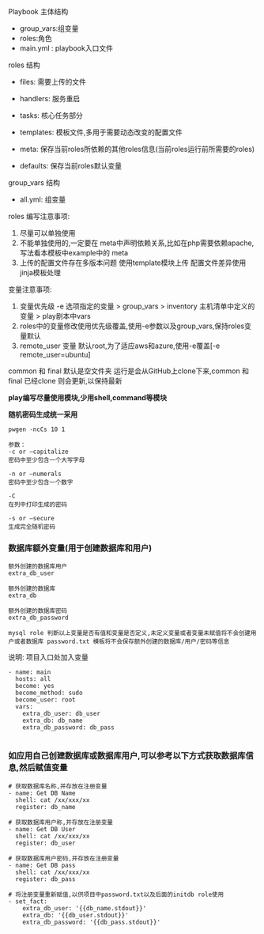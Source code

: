 Playbook 主体结构
  - group_vars:组变量
  - roles:角色
  - main.yml : playbook入口文件

roles 结构

 - files: 需要上传的文件

 - handlers: 服务重启

 - tasks: 核心任务部分

 - templates: 模板文件,多用于需要动态改变的配置文件

 - meta: 保存当前roles所依赖的其他roles信息(当前roles运行前所需要的roles)

 - defaults: 保存当前roles默认变量

group_vars 结构
 - all.yml: 组变量


roles 编写注意事项:
 1. 尽量可以单独使用
 2. 不能单独使用的,一定要在 meta中声明依赖关系,比如在php需要依赖apache,写法看本模板中example中的 meta 
 3. 上传的配置文件存在多版本问题 使用template模块上传 配置文件差异使用jinja模板处理


变量注意事项:
  1. 变量优先级 -e 选项指定的变量 > group_vars > inventory 主机清单中定义的变量 > play剧本中vars
  2. roles中的变量修改使用优先级覆盖,使用-e参数以及group_vars,保持roles变量默认
  3. remote_user 变量 默认root,为了适应aws和azure,使用-e覆盖[-e remote_user=ubuntu]

common 和 final 默认是空文件夹 运行是会从GitHub上clone下来,common 和 final 已经clone 则会更新,以保持最新

**play编写尽量使用模块,少用shell,command等模块**



**随机密码生成统一采用**

  `pwgen -ncCs 10 1`

```
参数：
-c or –capitalize
密码中至少包含一个大写字母

-n or –numerals
密码中至少包含一个数字

-C
在列中打印生成的密码

-s or –secure
生成完全随机密码
```



### 数据库额外变量(用于创建数据库和用户)
```
额外创建的数据库用户
extra_db_user

额外创建的数据库
extra_db

额外创建的数据库密码
extra_db_password

mysql role 判断以上变量是否有值和变量是否定义,未定义变量或者变量未赋值将不会创建用户或者数据库 password.txt 模板将不会保存额外创建的数据库/用户/密码等信息
```


说明:  项目入口处加入变量

```
- name: main
  hosts: all
  become: yes
  become_method: sudo
  become_user: root
  vars:
    extra_db_user: db_user
    extra_db: db_name
    extra_db_password: db_pass


```


### 如应用自己创建数据库或数据库用户,可以参考以下方式获取数据库信息,然后赋值变量

```
# 获取数据库名称,并存放在注册变量
- name: Get DB Name
  shell: cat /xx/xxx/xx
  register: db_name

# 获取数据库用户称,并存放在注册变量
- name: Get DB User
  shell: cat /xx/xxx/xx
  register: db_user

# 获取数据库用户密码,并存放在注册变量
- name: Get DB pass
  shell: cat /xx/xxx/xx
  register: db_pass

# 将注册变量重新赋值,以供项目中password.txt以及后面的initdb role使用
- set_fact:
    extra_db_user: '{{db_name.stdout}}'
    extra_db: '{{db_user.stdout}}'
    extra_db_password: '{{db_pass.stdout}}'



```